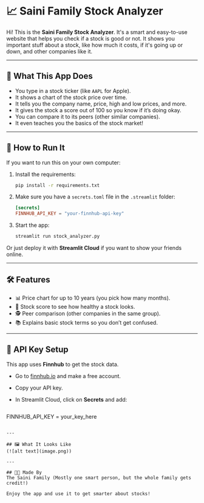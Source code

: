 # 📈 Saini Family Stock Analyzer

Hi! This is the **Saini Family Stock Analyzer**. It's a smart and easy-to-use website that helps you check if a stock is good or not. It shows you important stuff about a stock, like how much it costs, if it's going up or down, and other companies like it.

---

## 🧠 What This App Does

* You type in a stock ticker (like `AAPL` for Apple).
* It shows a chart of the stock price over time.
* It tells you the company name, price, high and low prices, and more.
* It gives the stock a score out of 100 so you know if it’s doing okay.
* You can compare it to its peers (other similar companies).
* It even teaches you the basics of the stock market!

---

## 🚀 How to Run It

If you want to run this on your own computer:

1. Install the requirements:

   ```bash
   pip install -r requirements.txt
   ```
2. Make sure you have a `secrets.toml` file in the `.streamlit` folder:

   ```toml
   [secrets]
   FINNHUB_API_KEY = "your-finnhub-api-key"
   ```
3. Start the app:

   ```bash
   streamlit run stock_analyzer.py
   ```

Or just deploy it with **Streamlit Cloud** if you want to show your friends online.

---

## 🛠️ Features

* 📊 Price chart for up to 10 years (you pick how many months).
* 🧮 Stock score to see how healthy a stock looks.
* 🕵️ Peer comparison (other companies in the same group).
* 📚 Explains basic stock terms so you don’t get confused.

---

## 🔐 API Key Setup

This app uses **Finnhub** to get the stock data.

* Go to [finnhub.io](https://finnhub.io) and make a free account.
* Copy your API key.
* In Streamlit Cloud, click on **Secrets** and add:

  ```
  ```

FINNHUB\_API\_KEY = your\_key\_here

```

---

## 🖼️ What It Looks Like
(![alt text](image.png))

---

## 👨‍💻 Made By
The Saini Family (Mostly one smart person, but the whole family gets credit!)

Enjoy the app and use it to get smarter about stocks!

```
